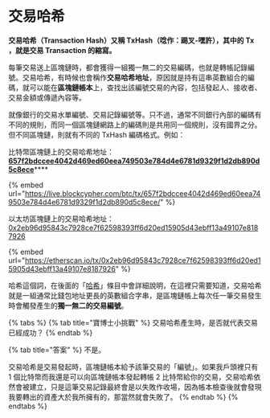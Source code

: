 # 交易哈希

**交易哈希（Transaction Hash）又稱 TxHash（唸作：踢叉-嘿許），其中的 Tx ，就是交易 Transaction 的縮寫。**

每筆交易送上區塊鏈時，都會獲得一組獨一無二的交易編碼，也就是轉帳記錄編號。交易哈希，有時候也會稱作**交易哈希地址**，原因就是持有這串英數組合的編碼，就可以能在**區塊鏈帳本**上，查找出該編號交易的內容，包括發起人、接收者、交易金額或傳遞內容等。

就像銀行的交易水單編號、交易記錄編號等。只不過，通常不同銀行內部的編碼有不同的規則，而同一個區塊鏈網路上的編碼則是共用同一個規則，沒有國界之分。但不同區塊鏈，則就有不同的 TxHash 編碼格式。例如：

比特幣區塊鏈上的交易哈希地址：  
[**657f2bdccee4042d469ed60eea749503e784d4e6781d9329f1d2db890d5c8ece**](https://live.blockcypher.com/btc/tx/657f2bdccee4042d469ed60eea749503e784d4e6781d9329f1d2db890d5c8ece/)\*\*\*\*

{% embed url="https://live.blockcypher.com/btc/tx/657f2bdccee4042d469ed60eea749503e784d4e6781d9329f1d2db890d5c8ece/" %}

以太坊區塊鏈上的交易哈希地址：[0x2eb96d95843c7928ce7f62598393ff6d20ed15905d43ebff13a49107e8187926](https://etherscan.io/tx/0x2eb96d95843c7928ce7f62598393ff6d20ed15905d43ebff13a49107e8187926)

{% embed url="https://etherscan.io/tx/0x2eb96d95843c7928ce7f62598393ff6d20ed15905d43ebff13a49107e8187926" %}

哈希這個詞，在後面的「[哈希](../../wa/ha-xi-zhi.md)」條目中會詳細說明，在這裡只需要知道，交易哈希就是一組通常比錢包地址更長的英數組合字串，是區塊鏈帳上每次任一筆交易發生時會觸發產生的**獨一無二的交易編號**。

{% tabs %}
{% tab title="寶博士小挑戰" %}
交易哈希產生時，是否就代表交易已經成功？
{% endtab %}

{% tab title="答案" %}
不是。

交易哈希是交易發起時，區塊鏈帳本給予該筆交易的「編號」。如果我戶頭裡只有 1 個比特幣而我還是可以向區塊鏈帳本發起轉帳 2 比特幣給你的交易，交易哈希依然會被建立，只是這筆交易記錄最終會是以失敗作收場，因為帳本檢查後就會發現我要轉出的資產大於我所擁有的，那當然就會失敗了。
{% endtab %}
{% endtabs %}

